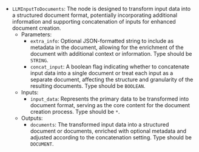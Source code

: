 - `LLMInputToDocuments`: The node is designed to transform input data into a structured document format, potentially incorporating additional information and supporting concatenation of inputs for enhanced document creation.
    - Parameters:
        - `extra_info`: Optional JSON-formatted string to include as metadata in the document, allowing for the enrichment of the document with additional context or information. Type should be `STRING`.
        - `concat_input`: A boolean flag indicating whether to concatenate input data into a single document or treat each input as a separate document, affecting the structure and granularity of the resulting documents. Type should be `BOOLEAN`.
    - Inputs:
        - `input_data`: Represents the primary data to be transformed into document format, serving as the core content for the document creation process. Type should be `*`.
    - Outputs:
        - `documents`: The transformed input data into a structured document or documents, enriched with optional metadata and adjusted according to the concatenation setting. Type should be `DOCUMENT`.
